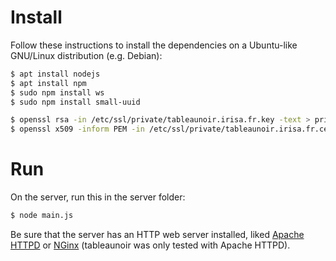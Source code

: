 # Install
Follow these instructions to install the dependencies on a Ubuntu-like GNU/Linux distribution (e.g. Debian):

```bash
$ apt install nodejs
$ apt install npm
$ sudo npm install ws
$ sudo npm install small-uuid

$ openssl rsa -in /etc/ssl/private/tableaunoir.irisa.fr.key -text > private.pem
$ openssl x509 -inform PEM -in /etc/ssl/private/tableaunoir.irisa.fr.cer > public.pem
```

# Run
On the server, run this in the server folder:
```bash
$ node main.js
```

Be sure that the server has an HTTP web server installed, liked [Apache HTTPD](https://httpd.apache.org/) or [NGinx](https://www.nginx.org) (tableaunoir was only tested with Apache HTTPD).
